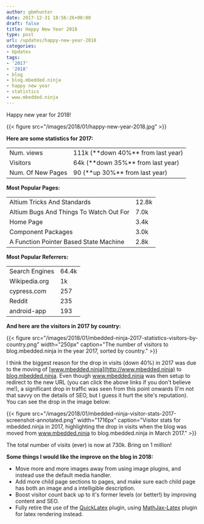 ```yaml
---
author: gbmhunter
date: 2017-12-31 18:56:26+00:00
draft: false
title: Happy New Year 2018
type: post
url: /updates/happy-new-year-2018
categories:
- Updates
tags:
- '2017'
- '2018'
- blog
- blog.mbedded.ninja
- happy new year
- statistics
- www.mbedded.ninja
---
```


Happy new year for 2018!

{{< figure src="/images/2018/01/happy-new-year-2018.jpg"   >}}

**Here are some statistics for 2017:**

<table >
<tbody >
<tr >

<td >Num. views
</td>

<td >111k (**down 40%** from last year)
</td>
</tr>
<tr >

<td >Visitors
</td>

<td >64k (**down 35%** from last year)
</td>
</tr>
<tr >

<td >Num. Of New Pages
</td>

<td >90 (**up 30%** from last year)
</td>
</tr>
</tbody>
</table>


**Most Popular Pages:**


<table >
<tbody >
<tr >

<td >Altium Tricks And Standards
</td>

<td >12.8k
</td>
</tr>
<tr >

<td >Altium Bugs And Things To Watch Out For
</td>

<td >7.0k
</td>
</tr>
<tr >

<td >Home Page
</td>

<td >3.4k
</td>
</tr>
<tr >

<td >Component Packages
</td>

<td >3.0k
</td>
</tr>
<tr >

<td >A Function Pointer Based State Machine
</td>

<td >2.8k
</td>
</tr>
</tbody>
</table>


**Most Popular Referrers:**


<table >
<tbody >
<tr >

<td >Search Engines
</td>

<td >64.4k
</td>
</tr>
<tr >

<td >Wikipedia.org
</td>

<td >1k
</td>
</tr>
<tr >

<td >cypress.com
</td>

<td >257
</td>
</tr>
<tr >

<td >Reddit
</td>

<td >235
</td>
</tr>
<tr >

<td >android-app
</td>

<td >193
</td>
</tr>
</tbody>
</table>


**And here are the visitors in 2017 by country:**

{{< figure src="/images/2018/01/mbedded-ninja-2017-statistics-visitors-by-country.png" width="250px" caption="The number of visitors to blog.mbedded.ninja in the year 2017, sorted by country."  >}}

I think the biggest reason for the drop in visits (down 40%) in 2017 was due to the moving of [www.mbedded.ninja](http://www.mbedded.ninja) to [blog.mbedded.ninja](/). Even though www.mbedded.ninja was then setup to redirect to the new URL (you can click the above links if you don't believe me!), a significant drop in traffic was seen from this point onwards (I'm not that savvy on the details of SEO, but I guess it hurt the site's reputation). You can see the drop in the image below:

{{< figure src="/images/2018/01/mbedded-ninja-visitor-stats-2017-screenshot-annotated.png" width="1716px" caption="Visitor stats for mbedded.ninja in 2017, highlighting the drop in visits when the blog was moved from www.mbedded.ninja to blog.mbedded.ninja in March 2017."  >}}

The total number of visits (ever) is now at 730k. Bring on 1 million!

**Some things I would like the improve on the blog in 2018:**

* Move more and more images away from using image plugins, and instead use the default media handler.
* Add more child page sections to pages, and make sure each child page has both an image and a intelligible description.
* Boost visitor count back up to it's former levels (or better!) by improving content and SEO.
* Fully retire the use of the [QuickLatex](https://wordpress.org/plugins/wp-quicklatex/) plugin, using [MathJax-Latex](https://en-ca.wordpress.org/plugins/mathjax-latex/) plugin for latex rendering instead.